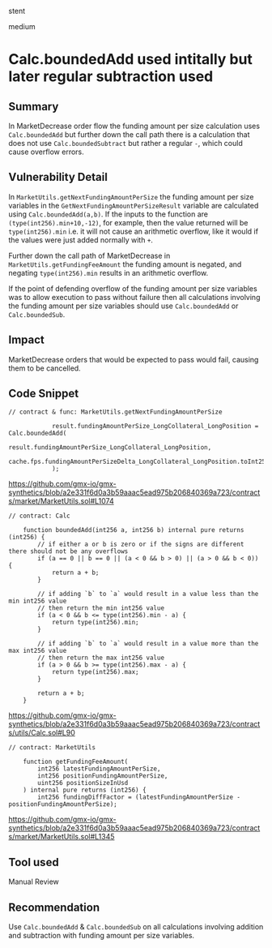 stent

medium

# Calc.boundedAdd used intitally but later regular subtraction used

## Summary

In MarketDecrease order flow the funding amount per size calculation uses `Calc.boundedAdd` but further down the call path there is a calculation that does not use `Calc.boundedSubtract` but rather a regular `-`, which could cause overflow errors.

## Vulnerability Detail

In `MarketUtils.getNextFundingAmountPerSize` the funding amount per size variables in the `GetNextFundingAmountPerSizeResult` variable are calculated using `Calc.boundedAdd(a,b)`. If the inputs to the function are `(type(int256).min+10,-12)`, for example, then the value returned will be `type(int256).min` i.e. it will not cause an arithmetic overflow, like it would if the values were just added normally with `+`.

Further down the call path of MarketDecrease in `MarketUtils.getFundingFeeAmount` the funding amount is negated, and negating `type(int256).min` results in an arithmetic overflow.

If the point of defending overflow of the funding amount per size variables was to allow execution to pass without failure then all calculations involving the funding amount per size variables should use `Calc.boundedAdd` or `Calc.boundedSub`.

## Impact

MarketDecrease orders that would be expected to pass would fail, causing them to be cancelled.

## Code Snippet

```solidity
// contract & func: MarketUtils.getNextFundingAmountPerSize

            result.fundingAmountPerSize_LongCollateral_LongPosition = Calc.boundedAdd(
                result.fundingAmountPerSize_LongCollateral_LongPosition,
                cache.fps.fundingAmountPerSizeDelta_LongCollateral_LongPosition.toInt256()
            );
```
https://github.com/gmx-io/gmx-synthetics/blob/a2e331f6d0a3b59aaac5ead975b206840369a723/contracts/market/MarketUtils.sol#L1074

```solidity
// contract: Calc

    function boundedAdd(int256 a, int256 b) internal pure returns (int256) {
        // if either a or b is zero or if the signs are different there should not be any overflows
        if (a == 0 || b == 0 || (a < 0 && b > 0) || (a > 0 && b < 0)) {
            return a + b;
        }

        // if adding `b` to `a` would result in a value less than the min int256 value
        // then return the min int256 value
        if (a < 0 && b <= type(int256).min - a) {
            return type(int256).min;
        }

        // if adding `b` to `a` would result in a value more than the max int256 value
        // then return the max int256 value
        if (a > 0 && b >= type(int256).max - a) {
            return type(int256).max;
        }

        return a + b;
    }
```
https://github.com/gmx-io/gmx-synthetics/blob/a2e331f6d0a3b59aaac5ead975b206840369a723/contracts/utils/Calc.sol#L90

```solidity
// contract: MarketUtils

    function getFundingFeeAmount(
        int256 latestFundingAmountPerSize,
        int256 positionFundingAmountPerSize,
        uint256 positionSizeInUsd
    ) internal pure returns (int256) {
        int256 fundingDiffFactor = (latestFundingAmountPerSize - positionFundingAmountPerSize);
```
https://github.com/gmx-io/gmx-synthetics/blob/a2e331f6d0a3b59aaac5ead975b206840369a723/contracts/market/MarketUtils.sol#L1345

## Tool used

Manual Review

## Recommendation

Use `Calc.boundedAdd` & `Calc.boundedSub` on all calculations involving addition and subtraction with funding amount per size variables.
